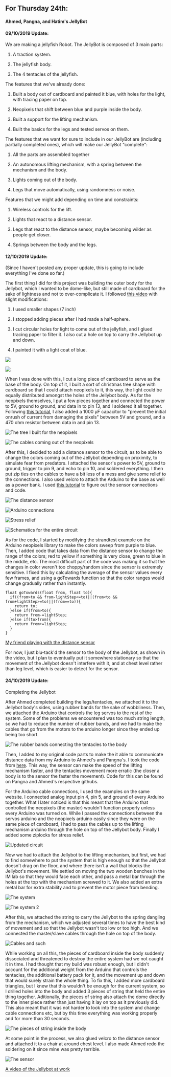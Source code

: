 ## For Thursday 24th:


#### Ahmed, Pangna, and Hatim's JellyBot

#### 09/10/2019 Update:

We are making a jellyfish Robot. The JellyBot is composed of 3 main parts:

  1. A traction system.

  2. The jellyfish body.

  3. The 4 tentacles of the jellyfish.


The features that we've already done:

  1. Built a body out of cardboard and painted it blue, with holes for the light, with tracing paper on top.

  2. Neopixels that shift between blue and purple inside the body.

  3. Built a support for the lifting mechanism.

  4. Built the basics for the legs and tested servos on them. 


The features that we want for sure to include in our JellyBot are (including partially completed ones), which will make our JellyBot "complete":

  1. All the parts are assembled together

  2. An autonomous lifting mechanism, with a spring between the mechanism and the body.

  3. Lights coming out of the body.

  4. Legs that move automatically, using randomness or noise.


Features that we might add depending on time and constraints:

  1. Wireless controls for the lift.

  2. Lights that react to a distance sensor.

  3. Legs that react to the distance sensor, maybe becoming wilder as people get closer.

  4. Springs between the body and the legs.
  
 #### 12/10/2019 Update:
 
 (Since I haven't posted any proper update, this is going to include everything I've done so far.)
 
 The first thing I did for this project was building the outer body for the Jellybot, which I wanted to be dome-like, but still made of cardboard for the sake of lightness and not to over-complicate it. I followed [this video](https://youtu.be/W-626HKjzQI) with slight modifications:
 
  1. I used smaller shapes (7 inch)
  
  2. I stopped adding pieces after I had made a half-sphere.
  
  3. I cut circular holes for light to come out of the jellyfish, and I glued tracing paper to filter it. I also cut a hole on top to carry the Jellybot up and down.
  
  4. I painted it with a light coat of blue.
  
  
  ![](IMG_20191012_170208.jpg)
  
  
  ![](IMG_20191012_170158.jpg)
  
  
  When I was done with this, I cut a long piece of cardboard to serve as the base of the body. On top of it, I built a sort of christmas tree shape with cardboard so that I could attach neopixels to it, this way, the light could be equally distributed amongst the holes of the Jellybot body. As for the neopixels themselves, I put a few pieces together and connected the power to 5V, ground to ground, and data in to pin 13, and I soldered it all together. Following [this tutorial](https://learn.adafruit.com/adafruit-neopixel-uberguide/basic-connections), I also added a 1000 µF capacitor to "prevent the initial onrush of current from damaging the pixels" between 5V and ground, and a 470 ohm resistor between data in and pin 13. 
  
  
  ![The tree I built for the neopixels](IMG_20191012_165759.jpg)
  
  
  ![The cables coming out of the neopixels](IMG_20191012_165825.jpg)
  
  
  After this, I decided to add a distance sensor to the circuit, as to be able to change the colors coming out of the Jellybot depending on proximity, to simulate fear from predators. I attached the sensor's power to 5V, ground to ground, trigger to pin 9, and echo to pin 10, and soldered everything. I then put zip ties on the cables to have a bit less of a mess and give some relief to the connections. I also used velcro to attach the Arduino to the base as well as a power bank. I used [this tutorial](https://howtomechatronics.com/tutorials/arduino/ultrasonic-sensor-hc-sr04/) to figure out the sensor connections and code.
  
  
  ![The distance sensor](IMG_20191012_165807.jpg)
  
  
  ![Arduino connections](IMG_20191012_165817.jpg)
  
  
  ![Stress relief](IMG_20191012_165845.jpg)
  
  
  ![Schematics for the entire circuit](IMG_20191012_173315.jpg)
  
  
  As for the code, I started by modifying the strandtest example on the Arduino neopixels library to make the colors sweep from purple to blue. Then, I added code that takes data from the distance sensor to change the range of the colors; red to yellow if something is very close, green to blue in the middle, etc. The most difficult part of the code was making it so that the changes in color weren't too choppy/random since the sensor is extremely sensitive. I fixed this by calculating the average of the sensor values every few frames, and using a goTowards function so that the color ranges would change gradually rather than instantly.


``` 
float goTowards(float from, float to){
  if((from>to && from-lightStep<=to)||(from<to && from+lightStep>=to)||(from==to)){
    return to;
  }else if(from>to){
    return from-=lightStep;
  }else if(to>from){
    return from+=lightStep;  
  }
}
```


[My friend playing with the distance sensor](Video_20191012174602465_by_videoshow.mp4)


For now, I just blu-tack'd the sensor to the body of the Jellybot, as shown in the video, but I plan to eventually put it somewhere stationary so that the movement of the Jellybot doesn't interfere with it, and at chest level rather than leg level, which is easier to detect for the sensor.

 #### 24/10/2019 Update:
 
 Completing the Jellybot
 
 After Ahmed completed building the legs/tentacles, we attached it to the Jellybot body's sides, using rubber bands for the sake of wobbliness. Then, we attached the Arduino that controls the leg servos to the rest of the system. Some of the problems we encountered was too much string length, so we had to reduce the number of rubber bands, and we had to make the cables that go from the motors to the arduino longer since they ended up being too short. 
 
 
 ![The rubber bands connecting the tentacles to the body](IMG_20191024_010536.jpg)
 
 
 Then, I added to my original code parts to make the it able to communicate distance data from my Arduino to Ahmed's and Pangna's. I took the code from [here](https://www.arduino.cc/en/Tutorial/MasterWriter?fbclid=IwAR1DgfeyhnNxPbi3eiOubrvFiZJVtF697opo13W2sDkcsFwpZzBRmvWT6fE). This way, the sensor can make the speed of the lifting mechanism faster, and the tentacles movement more erratic (the closer a body is to the sensor the faster the movement). Code for this can be found on Pangna and Ahmed's respective githubs. 
 
 For the Arduino cable connections, I used the examples on the same website. I connected analog input pin 4, pin 5, and ground of every Arduino together. What I later noticed is that this meant that the Arduino that controlled the neopixels (the master) wouldn't function properly unless every Arduino was turned on. While I passed the connections between the servos arduino and the neopixels arduino easily since they were on the same piece of cardboard, I had to pass the cables up to the lifting mechanism arduino through the hole on top of the Jellybot body. Finally I added some ziplocks for stress relief.
 
 
 ![Updated circuit](circuit2.png)
 
 
 Now we had to attach the Jellybot to the lifting mechanism, but first, we had to find somewhere to put the system that is high enough so that the Jellybot doesn't drag on the floor, and where there isn't a wall that blocks the Jellybot's movement. We settled on moving the two wooden benches in the IM lab so that they would face each other, and pass a metal bar through the holes at the top with the mechanism screwed to it. We also added an extra metal bar for extra stability and to prevent the motor piece from bending.
 
 
 ![The system](IMG_20191024_010551.jpg)
 
 
 ![The system 2](IMG_20191023_234953.jpg)
 
 
 After this, we attached the string to carry the Jellybot to the spring dangling from the mechanism, which we adjusted several times to have the best kind of movement and so that the Jellybot wasn't too low or too high. And we connected the master/slave cables through the hole on top of the body.
 
 
 ![Cables and such](IMG_20191024_010545.jpg)
 
 
 While working on all this, the pieces of cardboard inside the body suddenly dissociated and threatened to destroy the entire system had we not caught it in time. I had thought that my build was robust enough, but I didn't account for the additional weight from the Arduino that controls the tentacles, the additional battery pack for it, and the movement up and down that would surely strain the whole thing. To fix this, I added more cardboard triangles, but I knew that this wouldn't be enough for the current system, so I drilled holes into the body and added 3 pieces of string that held the entire thing together. Aditionally, the pieces of string also attach the dome directly to the inner piece rather than just having it lay on top as it previously did. This also meant that it was not harder to look into the system and change cable connections etc, but by this time everything was working properly and for more than 30 seconds. 
 
 
 ![The pieces of string inside the body](IMG_20191024_010526.jpg)
 
 
  At some point in the process, we also glued velcro to the distance sensor and attached it to a chair at around chest level. I also made Ahmed redo the soldering on it since mine was pretty terrible.
  
  
  ![The sensor](IMG_20191024_114314.jpg)
  
  
  [A video of the Jellybot at work](https://drive.google.com/open?id=1KkYj-iAktZ0UBWY37PWaBK1H8wPveqPp)
